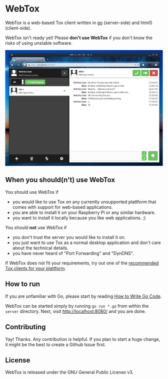 WebTox
======
WebTox is a web-based Tox client written in [go](https://golang.org/) (server-side) and html5 (client-side).

WebTox isn't ready yet! Please **don't use WebTox** if you don't know the risks of using unstable software.

![Screenshot of WebTox](screenshot.png)

When you should(n't) use WebTox
-------------------------------
You should use WebTox if
 - you would like to use Tox on any currently unsupported plattform that comes with support for web-based applications.
 - you are able to install it on your Raspberry Pi or any similar hardware.
 - you want to install it locally because you like web applications. ;)

You should **not** use WebTox if
 - you don't trust the server you would like to install it on.
 - you just want to use Tox as a normal desktop application and don't care about the technical details.
 - you have never heard of "Port Forwarding" and "DynDNS".

If WebTox does not fit your requirements, try out one of the [recommended Tox clients for your plattform](https://wiki.tox.chat/Binaries).


How to run
----------
If you are unfamiliar with Go, please start by reading [How to Write Go Code](http://golang.org/doc/code.html).

WebTox can be started simply by running `go run *.go` from within the `server` directory. Next, visit [http://localhost:8080/](http://localhost:8080/) and you are done.


Contributing
------------
Yay! Thanks. Any contribution is helpful. If you plan to start a huge change, it might be the best to create a Github Issue first.

License
-------
WebTox is released under the GNU General Public License v3.
